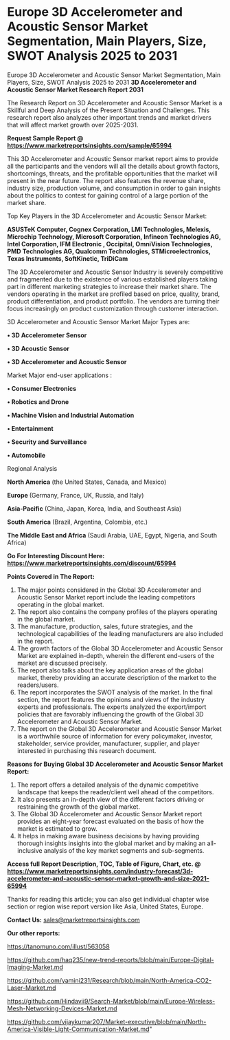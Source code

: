 # Europe 3D Accelerometer and Acoustic Sensor Market Segmentation, Main Players, Size, SWOT Analysis 2025 to 2031
 Europe 3D Accelerometer and Acoustic Sensor Market Segmentation, Main Players, Size, SWOT Analysis 2025 to 2031
<strong>3D Accelerometer and Acoustic Sensor Market Research Report 2031</strong>

The Research Report on 3D Accelerometer and Acoustic Sensor Market is a Skillful and Deep Analysis of the Present Situation and Challenges. This research report also analyzes other important trends and market drivers that will affect market growth over 2025-2031.

<strong>Request Sample Report @ <a href=https://www.marketreportsinsights.com/sample/65994>https://www.marketreportsinsights.com/sample/65994</a></strong>

This 3D Accelerometer and Acoustic Sensor market report aims to provide all the participants and the vendors will all the details about growth factors, shortcomings, threats, and the profitable opportunities that the market will present in the near future. The report also features the revenue share, industry size, production volume, and consumption in order to gain insights about the politics to contest for gaining control of a large portion of the market share.

Top Key Players in the 3D Accelerometer and Acoustic Sensor Market:

<strong>ASUSTeK Computer, Cognex Corporation, LMI Technologies, Melexis, Microchip Technology, Microsoft Corporation, Infineon Technologies AG, Intel Corporation, IFM Electronic , Occipital, OmniVision Technologies, PMD Technologies AG, Qualcomm Technologies, STMicroelectronics, Texas Instruments, SoftKinetic, TriDiCam</strong>

The 3D Accelerometer and Acoustic Sensor Industry is severely competitive and fragmented due to the existence of various established players taking part in different marketing strategies to increase their market share. The vendors operating in the market are profiled based on price, quality, brand, product differentiation, and product portfolio. The vendors are turning their focus increasingly on product customization through customer interaction.

3D Accelerometer and Acoustic Sensor Market Major Types are:

<strong>• 3D Accelerometer Sensor

• 3D Acoustic Sensor

• 3D Accelerometer and Acoustic Sensor</strong>

Market Major end-user applications :

<strong>• Consumer Electronics

• Robotics and Drone

• Machine Vision and Industrial Automation

• Entertainment

• Security and Surveillance

• Automobile</strong>

Regional Analysis

</u><strong><b>North America</b></strong> (the United States, Canada, and Mexico)

<strong><b>Europe </b></strong>(Germany, France, UK, Russia, and Italy)

<strong><b>Asia-Pacific</b></strong> (China, Japan, Korea, India, and Southeast Asia)

<strong><b>South America</b></strong> (Brazil, Argentina, Colombia, etc.)

<strong><b>The Middle East and Africa</b></strong> (Saudi Arabia, UAE, Egypt, Nigeria, and South Africa)

<strong>Go For Interesting Discount Here: <a href=https://www.marketreportsinsights.com/discount/65994>https://www.marketreportsinsights.com/discount/65994</a></strong>

<strong>Points Covered in The Report:</strong>
<ol>
  <li>The major points considered in the Global 3D Accelerometer and Acoustic Sensor Market report include the leading competitors operating in the global market.</li>
  <li>The report also contains the company profiles of the players operating in the global market.</li>
  <li>The manufacture, production, sales, future strategies, and the technological capabilities of the leading manufacturers are also included in the report.</li>
  <li>The growth factors of the Global 3D Accelerometer and Acoustic Sensor Market are explained in-depth, wherein the different end-users of the market are discussed precisely.</li>
  <li>The report also talks about the key application areas of the global market, thereby providing an accurate description of the market to the readers/users.</li>
  <li>The report incorporates the SWOT analysis of the market. In the final section, the report features the opinions and views of the industry experts and professionals. The experts analyzed the export/import policies that are favorably influencing the growth of the Global 3D Accelerometer and Acoustic Sensor Market.</li>
  <li>The report on the Global 3D Accelerometer and Acoustic Sensor Market is a worthwhile source of information for every policymaker, investor, stakeholder, service provider, manufacturer, supplier, and player interested in purchasing this research document.</li>
</ol>
<strong>Reasons for Buying Global 3D Accelerometer and Acoustic Sensor Market Report:</strong>

<ol>
  <li>The report offers a detailed analysis of the dynamic competitive landscape that keeps the reader/client well ahead of the competitors.</li>
  <li>It also presents an in-depth view of the different factors driving or restraining the growth of the global market.</li>
  <li>The Global 3D Accelerometer and Acoustic Sensor Market report provides an eight-year forecast evaluated on the basis of how the market is estimated to grow.</li>
  <li>It helps in making aware business decisions by having providing thorough insights insights into the global market and by making an all-inclusive analysis of the key market segments and sub-segments.</li>
</ol>
<strong>Access full Report Description, TOC, Table of Figure, Chart, etc. @ <a href=https://www.marketreportsinsights.com/industry-forecast/3d-accelerometer-and-acoustic-sensor-market-growth-and-size-2021-65994>https://www.marketreportsinsights.com/industry-forecast/3d-accelerometer-and-acoustic-sensor-market-growth-and-size-2021-65994</a></strong>


Thanks for reading this article; you can also get individual chapter wise section or region wise report version like Asia, United States, Europe.

<strong>Contact Us:</strong>
sales@marketreportsinsights.com

<strong>Our other reports:</strong>

<a href=https://tanomuno.com/illust/563058>https://tanomuno.com/illust/563058</a>

<a href=https://github.com/haq235/new-trend-reports/blob/main/Europe-Digital-Imaging-Market.md>https://github.com/haq235/new-trend-reports/blob/main/Europe-Digital-Imaging-Market.md</a>

<a href=https://github.com/yamini231/Research/blob/main/North-America-CO2-Laser-Market.md>https://github.com/yamini231/Research/blob/main/North-America-CO2-Laser-Market.md</a>

<a href=https://github.com/Hindavii9/Search-Market/blob/main/Europe-Wireless-Mesh-Networking-Devices-Market.md>https://github.com/Hindavii9/Search-Market/blob/main/Europe-Wireless-Mesh-Networking-Devices-Market.md</a>

<a href=https://github.com/vijaykumar207/Market-executive/blob/main/North-America-Visible-Light-Communication-Market.md>https://github.com/vijaykumar207/Market-executive/blob/main/North-America-Visible-Light-Communication-Market.md</a>"
